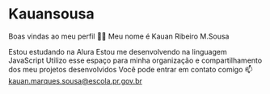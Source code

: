 # Kauansousa
Boas vindas ao meu perfil 💙💙
Meu nome é Kauan Ribeiro M.Sousa

Estou estudando na Alura
Estou me desenvolvendo na linguagem JavaScript
Utilizo esse espaço para minha organização e compartilhamento dos meu projetos desenvolvidos
Você pode entrar em contato comigo 📫
kauan.marques.sousa@escola.pr.gov.br
